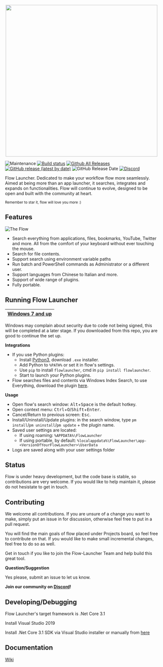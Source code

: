 <p align="center">
  <a href="https://flow-launcher.github.io">
	<img width="500px" src="https://github.com/Flow-Launcher/Flow.Launcher/blob/5ba4514f31e624c679628d4dfe89036c0e24006c/Doc/Logo/resources/flow-header-square-transparent.png">
  </a>
</p>

![Maintenance](https://img.shields.io/maintenance/yes/2021)
[![Build status](https://ci.appveyor.com/api/projects/status/32r7s2skrgm9ubva?svg=true&retina=true)](https://ci.appveyor.com/project/JohnTheGr8/flow-launcher/branch/dev)
[![Github All Releases](https://img.shields.io/github/downloads/Flow-Launcher/Flow.Launcher/total.svg)](https://github.com/Flow-Launcher/Flow.Launcher/releases)
[![GitHub release (latest by date)](https://img.shields.io/github/v/release/Flow-Launcher/Flow.Launcher)](https://github.com/Flow-Launcher/Flow.Launcher/releases/latest)
![GitHub Release Date](https://img.shields.io/github/release-date/Flow-Launcher/Flow.Launcher)
[![Discord](https://img.shields.io/discord/727828229250875472?color=7389D8&labelColor=6A7EC2&label=Community&logo=discord&logoColor=white)](https://discord.gg/AvgAQgh)

Flow Launcher. Dedicated to make your workflow flow more seamlessly. Aimed at being more than an app launcher, it searches, integrates and expands on functionalities. Flow will continue to evolve, designed to be open and built with the community at heart.

<sub>Remember to star it, flow will love you more :)</sub>

## Features
![The Flow](https://user-images.githubusercontent.com/26427004/82151677-fa9c7100-989f-11ea-9143-81de60aaf07d.gif)

- Search everything from applications, files, bookmarks, YouTube, Twitter and more. All from the comfort of your keyboard without ever touching the mouse.
- Search for file contents.
- Support search using environment variable paths
- Run batch and PowerShell commands as Administrator or a different user.
- Support languages from Chinese to Italian and more.
- Support of wide range of plugins.
- Fully portable.

## Running Flow Launcher

| [Windows 7 and up](https://github.com/Flow-Launcher/Flow.Launcher/releases/latest) |
| ---------------------------------------------------------------------------------- |

Windows may complain about security due to code not being signed, this will be completed at a later stage. If you downloaded from this repo, you are good to continue the set up. 

**Integrations**
  - If you use Python plugins:
    - Install [Python3](https://www.python.org/downloads/), download `.exe` installer.
    - Add Python to `%PATH%` or set it in flow's settings.
    - Use `pip` to install `flowlauncher`, cmd in `pip install flowlauncher`.
    - Start to launch your Python plugins.
  - Flow searches files and contents via Windows Index Search, to use Everything, download the plugin [here](https://github.com/Flow-Launcher/Flow.Launcher.Plugin.Everything/releases/latest).

**Usage**
- Open flow's search window: <kbd>Alt</kbd>+<kbd>Space</kbd> is the default hotkey.
- Open context menu: <kbd>Ctrl</kbd>+<kbd>O</kbd>/<kbd>Shift</kbd>+<kbd>Enter</kbd>.
- Cancel/Return to previous screen: <kbd>Esc</kbd>.
- Install/Uninstall/Update plugins: in the search window, type `pm install`/`pm uninstall`/`pm update` + the plugin name.
- Saved user settings are located:
  - If using roaming: `%APPDATA%\FlowLauncher`
  - If using portable, by default: `%localappdata%\FlowLauncher\app-<VersionOfYourFlowLauncher>\UserData` 
- Logs are saved along with your user settings folder

## Status

Flow is under heavy development, but the code base is stable, so contributions are very welcome. If you would like to help maintain it, please do not hesistate to get in touch.

## Contributing

We welcome all contributions. If you are unsure of a change you want to make, simply put an issue in for discussion, otherwise feel free to put in a pull request.

You will find the main goals of flow placed under Projects board, so feel free to contribute on that. If you would like to make small incremental changes, feel free to do so as well.

Get in touch if you like to join the Flow-Launcher Team and help build this great tool.

**Question/Suggestion**

Yes please, submit an issue to let us know.

**Join our community on [Discord](https://discord.gg/AvgAQgh)!**

## Developing/Debugging

Flow Launcher's target framework is .Net Core 3.1

Install Visual Studio 2019

Install .Net Core 3.1 SDK via Visual Studio installer or manually from [here](https://dotnet.microsoft.com/download/dotnet-core/thank-you/sdk-3.1.201-windows-x64-installer)

## Documentation

[Wiki](https://github.com/Flow-Launcher/Flow.Launcher/wiki)
